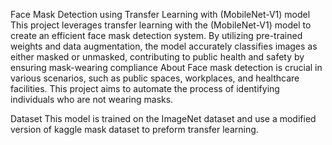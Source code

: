 Face Mask Detection using Transfer Learning with  (MobileNet-V1)  model 
This project leverages transfer learning with the (MobileNet-V1) model to create an efficient face mask detection system. By utilizing pre-trained weights and data augmentation, the model accurately classifies images as either masked or unmasked, contributing to public health and safety by ensuring mask-wearing compliance
About
Face mask detection is crucial in various scenarios, such as public spaces, workplaces, and healthcare facilities. This project aims to automate the process of identifying individuals who are not wearing masks. 
 
Dataset
This model is trained on the ImageNet dataset and use a modified version of kaggle mask dataset to preform transfer learning.
